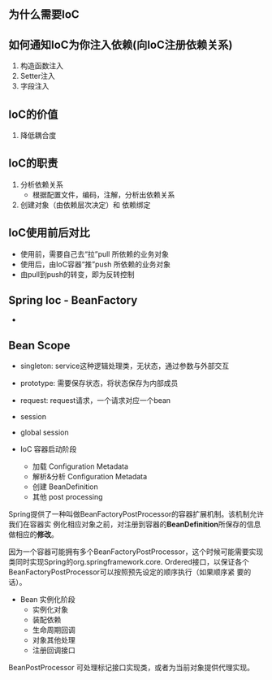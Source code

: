 
## 为什么需要IoC

## 如何通知IoC为你注入依赖(向IoC注册依赖关系)
1. 构造函数注入
2. Setter注入
3. 字段注入

## IoC的价值
1. 降低耦合度

## IoC的职责
1. 分析依赖关系
   - 根据配置文件，编码，注解，分析出依赖关系    
2. 创建对象（由依赖层次决定）和 依赖绑定

## IoC使用前后对比
- 使用前，需要自己去“拉”pull 所依赖的业务对象
- 使用后，由IoC容器“推”push 所依赖的业务对象
- 由pull到push的转变，即为反转控制

## Spring Ioc - BeanFactory
- 


## Bean Scope
- singleton: service这种逻辑处理类，无状态，通过参数与外部交互
- prototype: 需要保存状态，将状态保存为内部成员
- request: request请求，一个请求对应一个bean
- session
- global session



- IoC 容器启动阶段
  - 加载 Configuration Metadata
  - 解析&分析 Configuration Metadata
  - 创建 BeanDefinition
  - 其他 post processing

Spring提供了一种叫做BeanFactoryPostProcessor的容器扩展机制。该机制允许我们在容器实
例化相应对象之前，对注册到容器的**BeanDefinition**所保存的信息做相应的**修改**。

因为一个容器可能拥有多个BeanFactoryPostProcessor，这个时候可能需要实现类同时实现Spring的org.springframework.core.
Ordered接口，以保证各个BeanFactoryPostProcessor可以按照预先设定的顺序执行（如果顺序紧
要的话）。

- Bean 实例化阶段
  - 实例化对象
  - 装配依赖
  - 生命周期回调
  - 对象其他处理
  - 注册回调接口

BeanPostProcessor 可处理标记接口实现类，或者为当前对象提供代理实现。




